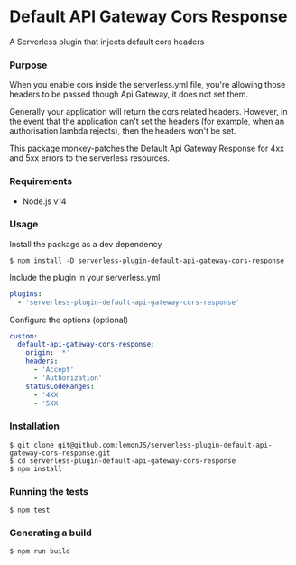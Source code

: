# Default API Gateway Cors Response

A Serverless plugin that injects default cors headers

### Purpose

When you enable cors inside the serverless.yml file, you're allowing those headers to be passed though Api Gateway, it does not set them.

Generally your application will return the cors related headers. However, in the event that the application can't set the headers (for example, when an authorisation lambda rejects), then the headers won't be set.

This package monkey-patches the Default Api Gateway Response for 4xx and 5xx errors to the serverless resources. 

### Requirements
- Node.js v14

### Usage
Install the package as a dev dependency
```shell
$ npm install -D serverless-plugin-default-api-gateway-cors-response
```
Include the plugin in your serverless.yml
```yaml
plugins:
  - 'serverless-plugin-default-api-gateway-cors-response'
```
Configure the options (optional)
```yaml
custom:
  default-api-gateway-cors-response:
    origin: '*'
    headers:
      - 'Accept'
      - 'Authorization'
    statusCodeRanges:
      - '4XX'
      - '5XX'
```

### Installation
```shell
$ git clone git@github.com:lemonJS/serverless-plugin-default-api-gateway-cors-response.git
$ cd serverless-plugin-default-api-gateway-cors-response
$ npm install
```

### Running the tests
```shell
$ npm test 
```

### Generating a build
```shell
$ npm run build
```
